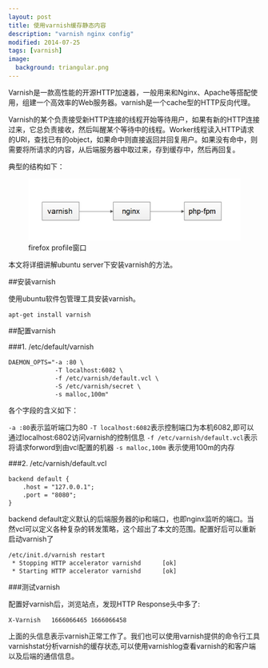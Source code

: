 ```yaml
---
layout: post
title: 使用varnish缓存静态内容
description: "varnish nginx config"
modified: 2014-07-25
tags: [varnish]
image:
  background: triangular.png
---
```



Varnish是一款高性能的开源HTTP加速器，一般用来和Nginx、Apache等搭配使用，组建一个高效率的Web服务器。varnish是一个cache型的HTTP反向代理。

Varnish的某个负责接受新HTTP连接的线程开始等待用户，如果有新的HTTP连接过来，它总负责接收，然后叫醒某个等待中的线程。Worker线程读入HTTP请求的URI，查找已有的object，如果命中则直接返回并回复用户。如果没有命中，则需要将所请求的内容，从后端服务器中取过来，存到缓存中，然后再回复。

典型的结构如下：

<figure>
    <img src="/images/varnish.jpg"/>
    <figcaption>firefox profile窗口</figcaption>
</figure>

本文将详细讲解ubuntu server下安装varnish的方法。

##安装varnish

使用ubuntu软件包管理工具安装varnish。

```
apt-get install varnish
```

##配置varnish

###1. /etc/default/varnish

```
DAEMON_OPTS="-a :80 \                                             
             -T localhost:6082 \
             -f /etc/varnish/default.vcl \
             -S /etc/varnish/secret \
             -s malloc,100m"
```

各个字段的含义如下：
 >  
 `-a :80`表示监听端口为80
 `-T localhost:6082`表示控制端口为本机6082,即可以通过localhost:6802访问varnish的控制信息
 `-f /etc/varnish/default.vcl`表示将请求forword到由vcl配置的机器
 `-s malloc,100m` 表示使用100m的内存

###2.  /etc/varnish/default.vcl

```
backend default {
    .host = "127.0.0.1";
    .port = "8080";
}
```

backend default定义默认的后端服务器的ip和端口，也即nginx监听的端口。当然vcl可以定义各种复杂的转发策略，这个超出了本文的范围。配置好后可以重新启动varnish了

```
/etc/init.d/varnish restart
 * Stopping HTTP accelerator varnishd      [ok]
 * Starting HTTP accelerator varnishd      [ok]

```

###测试varnish

配置好varnish后，浏览站点，发现HTTP Response头中多了:

```
X-Varnish	1666066465 1666066458
```

上面的头信息表示varnish正常工作了。我们也可以使用varnish提供的命令行工具varnishstat分析varnish的缓存状态,可以使用varnishlog查看varnish的和客户端以及后端的通信信息。









